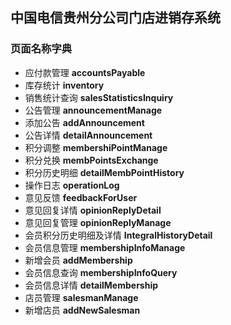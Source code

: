 ## 中国电信贵州分公司门店进销存系统

### 页面名称字典

* 应付款管理 **accountsPayable**
* 库存统计 **inventory**
* 销售统计查询 **salesStatisticsInquiry**
* 公告管理 **announcementManage**
* 添加公告 **addAnnouncement**
* 公告详情 **detailAnnouncement**
* 积分调整 **membershiPointManage**
* 积分兑换 **membPointsExchange**
* 积分历史明细 **detailMembPointHistory**
* 操作日志 **operationLog**
* 意见反馈 **feedbackForUser**
* 意见回复详情 **opinionReplyDetail**
* 意见回复管理 **opinionReplyManage**
* 会员积分历史明细及详情 **IntegralHistoryDetail**
* 会员信息管理 **membershipInfoManage**
* 新增会员 **addMembership**
* 会员信息查询 **membershipInfoQuery**
* 会员信息详情 **detailMembership**
* 店员管理 **salesmanManage**
* 新增店员 **addNewSalesman**
